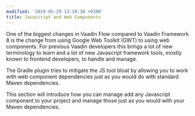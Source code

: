 ```yaml
---
modified: '2019-05-29 13:38:38 +0300'
title: Javascript and Web Components
---
```


One of the biggest changes in Vaadin Flow compared to Vaadin Framework 8 is the change from using Google Web Toolkit (GWT) to
using web components. For previous Vaadin developers this brings a lot of new terminology to learn and a lot of new Javascript
framework tools, mostly known to frontend developers, to handle and manage.

The Gradle plugin tries to mitigate the JS tool bloat by allowing you to work with web component dependencies just as you would
do with standard Maven dependencies.

This section will introduce how you can manage add any Javascript component to your project and manage those just as you would
with your Maven dependencies.
